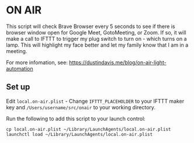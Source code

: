 # ON AIR

This script will check Brave Browser every 5 seconds to see if there is browser window open for Google Meet, GotoMeeting, or Zoom. If so, it will make a call to IFTTT to trigger my plug switch to turn on - which turns on a lamp. This will highlight my face better and let my family know that I am in a meeting.

For more infomation, see: https://dustindavis.me/blog/on-air-light-automation

## Set up

Edit `local.on-air.plist` - Change `IFTTT_PLACEHOLDER` to your IFTTT maker key and `/Users/username/src/onair` to your working directory.

Run the following to add this script to your launch control:

```shell
cp local.on-air.plist ~/Library/LaunchAgents/local.on-air.plist
launchctl load ~/Library/LaunchAgents/local.on-air.plist
```